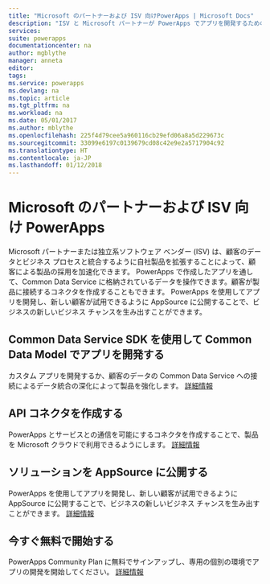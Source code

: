 ```yaml
---
title: "Microsoft のパートナーおよび ISV 向けPowerApps | Microsoft Docs"
description: "ISV と Microsoft パートナーが PowerApps でアプリを開発するための概要です。"
services: 
suite: powerapps
documentationcenter: na
author: mgblythe
manager: anneta
editor: 
tags: 
ms.service: powerapps
ms.devlang: na
ms.topic: article
ms.tgt_pltfrm: na
ms.workload: na
ms.date: 05/01/2017
ms.author: mblythe
ms.openlocfilehash: 225f4d79cee5a960116cb29efd06a8a5d229673c
ms.sourcegitcommit: 33099e6197c0139679cd08c42e9e2a5717904c92
ms.translationtype: HT
ms.contentlocale: ja-JP
ms.lasthandoff: 01/12/2018
---
```

# <a name="powerapps-for-microsoft-partners-and-isvs"></a>Microsoft のパートナーおよび ISV 向け PowerApps
Microsoft パートナーまたは独立系ソフトウェア ベンダー (ISV) は、顧客のデータとビジネス プロセスと統合するように自社製品を拡張することによって、顧客による製品の採用を加速化できます。 PowerApps で作成したアプリを通して、Common Data Service に格納されているデータを操作できます。顧客が製品に接続するコネクタを作成することもできます。 PowerApps を使用してアプリを開発し、新しい顧客が試用できるように AppSource に公開することで、ビジネスの新しいビジネス チャンスを生み出すことができます。

## <a name="build-apps-on-the-common-data-model-using-the-common-data-service-sdk"></a>Common Data Service SDK を使用して Common Data Model でアプリを開発する
カスタム アプリを開発するか、顧客のデータの Common Data Service への接続によるデータ統合の深化によって製品を強化します。 [詳細情報](https://aka.ms/eek20s)

## <a name="build-an-api-connector"></a>API コネクタを作成する
PowerApps とサービスとの通信を可能にするコネクタを作成することで、製品を Microsoft クラウドで利用できるようにします。 [詳細情報](api-connector-overview.md)

## <a name="list-your-solution-on-appsource"></a>ソリューションを AppSource に公開する
PowerApps を使用してアプリを開発し、新しい顧客が試用できるように AppSource に公開することで、ビジネスの新しいビジネス チャンスを生み出すことができます。 [詳細情報](dev-appsource-test-drive.md)

## <a name="get-started-today-for-free"></a>今すぐ無料で開始する
PowerApps Community Plan に無料でサインアップし、専用の個別の環境でアプリの開発を開始してください。 [詳細情報](dev-community-plan.md)

